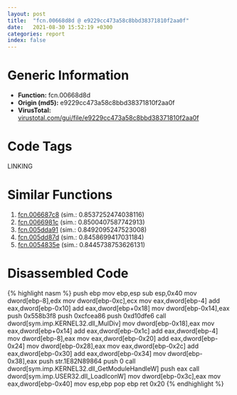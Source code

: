 ```yaml
---
layout: post
title:  "fcn.00668d8d @ e9229cc473a58c8bbd38371810f2aa0f"
date:   2021-08-30 15:52:19 +0300
categories: report
index: false
---
```


# Generic Information
- **Function:** fcn.00668d8d
- **Origin (md5):** e9229cc473a58c8bbd38371810f2aa0f
- **VirusTotal:** [virustotal.com/gui/file/e9229cc473a58c8bbd38371810f2aa0f][virustotal_ref]

# Code Tags
<span class="tag" id="LINKING">LINKING</span>


# Similar Functions

1. [fcn.006687c8][similar_1_ref] (sim.: 0.8537252474038116)
2. [fcn.0066981c][similar_2_ref] (sim.: 0.8500407587742913)
3. [fcn.005dda91][similar_3_ref] (sim.: 0.8492095247523008)
4. [fcn.005dd87d][similar_4_ref] (sim.: 0.8458699417031184)
5. [fcn.0054835e][similar_5_ref] (sim.: 0.8445738753626131)


# Disassembled Code

{% highlight nasm %}
push ebp
mov ebp,esp
sub esp,0x40
mov dword[ebp-8],edx
mov dword[ebp-0xc],ecx
mov eax,dword[ebp-4]
add eax,dword[ebp-0x10]
add eax,dword[ebp+0x18]
mov dword[ebp-0x14],eax
push 0x558b3f8
push 0xcfcea86
push 0xd10dfe6
call dword[sym.imp.KERNEL32.dll_MulDiv]
mov dword[ebp-0x18],eax
mov eax,dword[ebp+0x14]
add eax,dword[ebp-0x1c]
add eax,dword[ebp-4]
mov dword[ebp-8],eax
mov eax,dword[ebp-0x20]
add eax,dword[ebp-0x24]
mov dword[ebp-0x28],eax
mov eax,dword[ebp-0x2c]
add eax,dword[ebp-0x30]
add eax,dword[ebp-0x34]
mov dword[ebp-0x38],eax
push str.1E82N89864
push 0
call dword[sym.imp.KERNEL32.dll_GetModuleHandleW]
push eax
call dword[sym.imp.USER32.dll_LoadIconW]
mov dword[ebp-0x3c],eax
mov eax,dword[ebp-0x40]
mov esp,ebp
pop ebp
ret 0x20
{% endhighlight %}


[similar_1_ref]: /report/fcn.006687c8@e9229cc473a58c8bbd38371810f2aa0f
[similar_2_ref]: /report/fcn.0066981c@e9229cc473a58c8bbd38371810f2aa0f
[similar_3_ref]: /report/fcn.005dda91@69415b1e6ea16c7a88afae06ceb758c6
[similar_4_ref]: /report/fcn.005dd87d@69415b1e6ea16c7a88afae06ceb758c6
[similar_5_ref]: /report/fcn.0054835e@008ebacd307f3ac8942baa09393de50a
[virustotal_ref]: https://www.virustotal.com/gui/file/e9229cc473a58c8bbd38371810f2aa0f